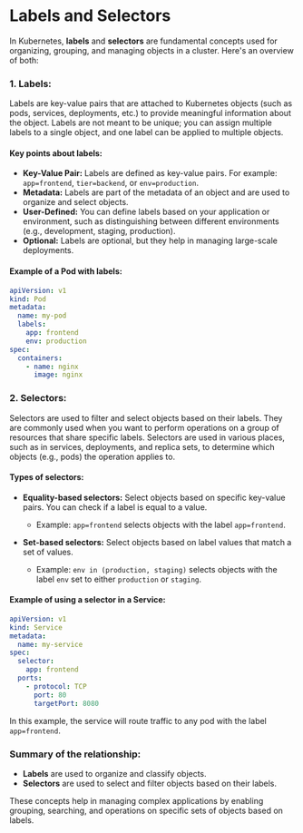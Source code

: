 # Labels and Selectors

In Kubernetes, **labels** and **selectors** are fundamental concepts used for organizing, grouping, and managing objects in a cluster. Here's an overview of both:

### 1. **Labels:**
Labels are key-value pairs that are attached to Kubernetes objects (such as pods, services, deployments, etc.) to provide meaningful information about the object. Labels are not meant to be unique; you can assign multiple labels to a single object, and one label can be applied to multiple objects.

#### Key points about labels:
- **Key-Value Pair:** Labels are defined as key-value pairs. For example: `app=frontend`, `tier=backend`, or `env=production`.
- **Metadata:** Labels are part of the metadata of an object and are used to organize and select objects.
- **User-Defined:** You can define labels based on your application or environment, such as distinguishing between different environments (e.g., development, staging, production).
- **Optional:** Labels are optional, but they help in managing large-scale deployments.

#### Example of a Pod with labels:
```yaml
apiVersion: v1
kind: Pod
metadata:
  name: my-pod
  labels:
    app: frontend
    env: production
spec:
  containers:
    - name: nginx
      image: nginx
```

### 2. **Selectors:**
Selectors are used to filter and select objects based on their labels. They are commonly used when you want to perform operations on a group of resources that share specific labels. Selectors are used in various places, such as in services, deployments, and replica sets, to determine which objects (e.g., pods) the operation applies to.

#### Types of selectors:
- **Equality-based selectors:** Select objects based on specific key-value pairs. You can check if a label is equal to a value.
  - Example: `app=frontend` selects objects with the label `app=frontend`.
  
- **Set-based selectors:** Select objects based on label values that match a set of values.
  - Example: `env in (production, staging)` selects objects with the label `env` set to either `production` or `staging`.

#### Example of using a selector in a Service:
```yaml
apiVersion: v1
kind: Service
metadata:
  name: my-service
spec:
  selector:
    app: frontend
  ports:
    - protocol: TCP
      port: 80
      targetPort: 8080
```

In this example, the service will route traffic to any pod with the label `app=frontend`.

### Summary of the relationship:
- **Labels** are used to organize and classify objects.
- **Selectors** are used to select and filter objects based on their labels.

These concepts help in managing complex applications by enabling grouping, searching, and operations on specific sets of objects based on labels.